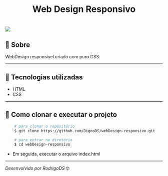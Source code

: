 <h1 align="center">
  Web Design Responsivo
</h1>

<h1>
  <img src="_images/paraReadme.gif">
</h1>

## 📝 Sobre
WebDesign responsivel criado com puro CSS.

---
## 🚀 Tecnologias utilizadas
- HTML
- CSS

---
## 📁 Como clonar e executar o projeto
```bash
    # para clonar o repositório
    $ git clone https://github.com/DigooDS/webDesign-responsivo.git

    # para entrar no diretório
    $ cd webDesign-responsivo

```
- Em seguida, executar o arquivo index.html

---

<i>Desenvolvido por RodrigoDS</i> 🤓